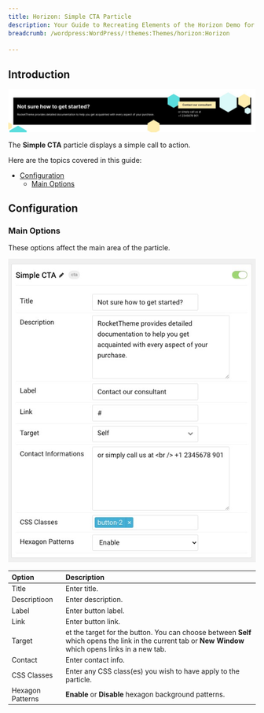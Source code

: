 ```yaml
---
title: Horizon: Simple CTA Particle
description: Your Guide to Recreating Elements of the Horizon Demo for WordPress
breadcrumb: /wordpress:WordPress/!themes:Themes/horizon:Horizon

---
```


## Introduction

![](assets/particle_simplecta1.png)

The **Simple CTA** particle displays a simple call to action.

Here are the topics covered in this guide:

* [Configuration](#configuration)
    - [Main Options](#settings)

## Configuration

### Main Options 

These options affect the main area of the particle.

![](assets/particle_simplecta2.png)

| Option        | Description                                                                                 |
| :------------ | :------------------------------------------------------------------------------------------ |
| Title | Enter title.  |
| Descriptioon      	| Enter description.                                                         |
| Label        	| Enter button label.                                       |
| Link      | Enter button link.                                            |
| Target   | et the target for the button. You can choose between **Self** which opens the link in the current tab or **New Window** which opens links in a new tab.       |   
| Contact   | Enter contact info.       | 
| CSS Classes   | Enter any CSS class(es) you wish to have apply to the particle.       | 
| Hexagon Patterns   | **Enable** or **Disable** hexagon background patterns.       | 
